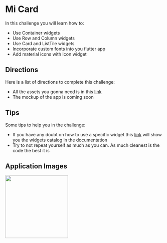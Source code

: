 # Mi Card

In this challenge you will learn how to:

- Use Container widgets
- Use Row and Column widgets
- Use Card and ListTile widgets
- Incorporate custom fonts into you flutter app
- Add material icons with Icon widget

## Directions

Here is a list of directions to complete this challenge:

- All the assets you gonna need is in this [link](https://github.com/VictorTiburcio/berkanna-flutter-challenges/tree/main/assets/mi_card)
- The mockup of the app is coming soon

## Tips

Some tips to help you in the challenge:

- If you have any doubt on how to use a specific widget this [link](https://flutter.dev/docs/development/ui/widgets) will show you the widgets catalog in the documentation
- Try to not repeat yourself as much as you can. As much cleanest is the code the best it is

## Application Images

<p align="left">
    <img src="https://github.com/VictorTiburcio/berkanna-flutter-challenges/blob/main/assets/mi_card/pixel-3a.png" width="200" max-height="50%" margin-right="20"/>
</p>